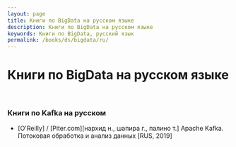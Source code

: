 ```yaml
---
layout: page
title: Книги по BigData на русском языке
description: Книги по BigData на русском языке
keywords: Книги по BigData, русский язык
permalink: /books/ds/bigdata/ru/
---
```


# Книги по BigData на русском языке

<br/>

### Книги по Kafka на русском

- [O'Reilly] / [Piter.com][нархид н., шапира г., палино т.] Apache Kafka. Потоковая обработка и анализ данных [RUS, 2019]
